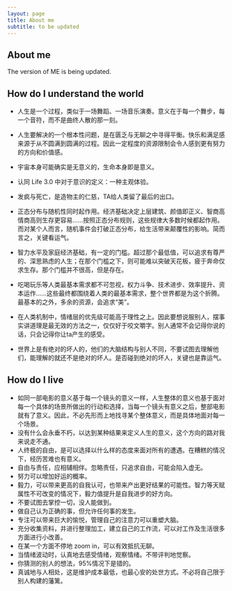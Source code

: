 ```yaml
---
layout: page
title: About me
subtitle: to be updated
---
```


## About me

The version of ME is being updated.

## How do I understand the world

- 人生是一个过程，类似于一场舞蹈、一场音乐演奏。意义在于每一个舞步，每一个音符，而不是曲终人散的那一刻。
- 人生要解决的一个根本性问题，是在匮乏与无聊之中寻得平衡。快乐和满足感来源于从不圆满到圆满的过程。因此一定程度的资源限制会令人感到更有努力的方向和价值感。
- 宇宙本身可能确实是无意义的，生命本身即是意义。
- 认同 Life 3.0 中对于意识的定义：一种主观体验。
- 发疯与死亡，是造物主的仁慈，TA给人类留了最后的出口。
- 正态分布与随机性同时起作用。经济基础决定上层建筑、颜值即正义、智商高情商高则生存更容易……按照正态分布规则，这些规律大多数时候都起作用。而对某个人而言，随机事件会打破正态分布，给生活带来颠覆性的影响。简而言之，关键看运气。

- 智力水平及家庭经济基础，有一定的门槛。超过那个最低值，可以追求有尊严的、深思熟虑的人生；在那个门槛之下，则可能难以突破天花板，疲于奔命仅求生存。那个门槛并不很高，但是存在。
- 吃喝玩乐等人类最基本需求都不可忽视，权力斗争、技术进步、效率提升、资本运作……这些最终都围绕着人类的最基本需求，整个世界都是为这个折腾。最基本的之外，多余的资源，会追求“美”。
- 在人类机制中，情绪层的优先级可能高于理性之上。因此要想说服别人，摆事实讲道理是最无效的方法之一，仅仅好于咬文嚼字。别人通常不会记得你说的话，只会记得你让ta产生的感受。
- 世界上是有绝对的坏人的，他们的大脑结构与别人不同，不要试图去理解他们，能理解的就还不是绝对的坏人。是否碰到绝对的坏人，关键也是靠运气。

## How do I live

- 如同一部电影的意义基于每一个镜头的意义一样，人生整体的意义也基于面对每一个具体的场景所做出的行动和选择，当每一个镜头有意义之后，整部电影就有了意义。因此，不必先形而上地找寻某个整体意义，而是具体地面对每一个场景。
- 没有什么会永垂不朽，以达到某种结果来定义人生的意义，这个方向的路对我来说走不通。
- 人终极的自由，是可以选择以什么样的态度来面对所有的遭遇。在糟糕的情况下，经历苦难也有意义。
- 自由与责任，应相辅相伴。忽略责任，只追求自由，可能会陷入虚无。
- 努力可以增加好运的概率。
- 毅力，可以带来更高的自我认可，也带来产出更好结果的可能性。智力等天赋属性不可改变的情况下，毅力值提升是自我进步的好方向。
- 不要试图去掌控一切，没人能做到。
- 做自己认为正确的事，但允许任何事的发生。
- 专注可以带来巨大的愉悦，管理自己的注意力可以重塑大脑。
- 充分收集资料，并进行整理加工，建立自己的工作流，可以对工作及生活很多方面进行小改善。
- 在某一个方面不停地 zoom in，可以有效抵抗无聊。
- 当情绪波动时，认真地去感受情绪，观察情绪。不带评判地觉察。
- 你猜测的别人的想法，95%情况下是错的。
- 真诚地与人相处，这是维护成本最低，也最心安的处世方式。不必将自己限于别人构建的藩篱。
